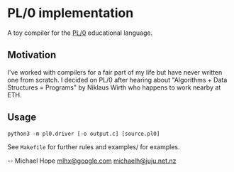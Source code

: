 # PL/0 implementation

A toy compiler for the [PL/0](https://en.wikipedia.org/wiki/PL/0)
educational language.

## Motivation
I've worked with compilers for a fair part of my life but have never
written one from scratch.  I decided on PL/0 after hearing about
"Algorithms + Data Structures = Programs" by Niklaus Wirth who happens
to work nearby at ETH.

## Usage

    python3 -m pl0.driver [-o output.c] [source.pl0]

See `Makefile` for further rules and examples/ for examples.


-- Michael Hope <mlhx@google.com> <michaelh@juju.net.nz>
